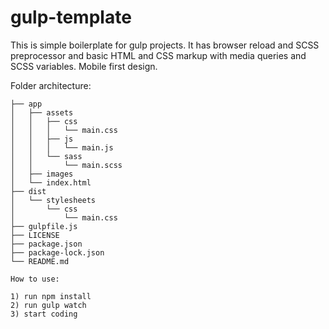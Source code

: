 # gulp-template
This is simple boilerplate for gulp projects. It has browser reload and SCSS preprocessor and basic HTML and CSS markup with media queries and SCSS variables. Mobile first design.


Folder architecture: 

```
├── app
│   ├── assets
│   │   ├── css
│   │   │   └── main.css
│   │   ├── js
│   │   │   └── main.js
│   │   └── sass
│   │       └── main.scss
│   ├── images
│   └── index.html
├── dist
│   └── stylesheets
│       └── css
│           └── main.css
├── gulpfile.js
├── LICENSE
├── package.json
├── package-lock.json
└── README.md

How to use:

1) run npm install
2) run gulp watch
3) start coding
```
